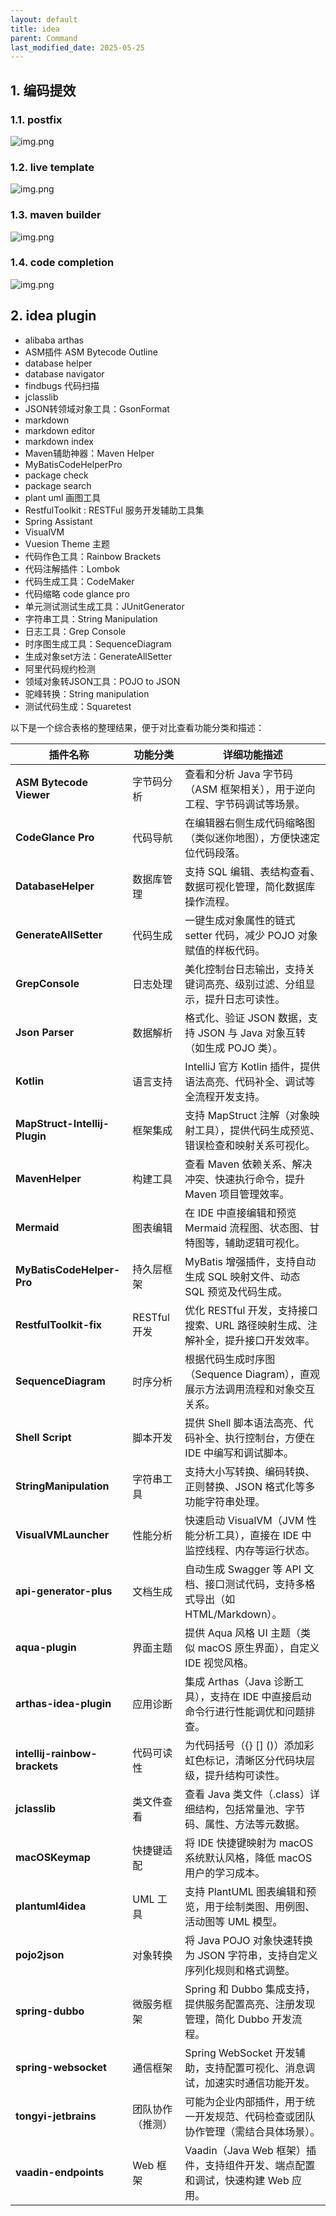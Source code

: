 ```yaml
---
layout: default
title: idea
parent: Command
last_modified_date: 2025-05-25
---
```


## 1. 编码提效

### 1.1. postfix
![img.png](img/postfix.png)
### 1.2. live template
![img.png](img/template.png)
### 1.3. maven builder

![img.png](img/maven.png)
### 1.4. code completion

![img.png](img/completion.png)


## 2. idea plugin

- alibaba arthas
- ASM插件 ASM Bytecode Outline
- database helper
- database navigator
- findbugs 代码扫描
- jclasslib
- JSON转领域对象工具：GsonFormat
- markdown
- markdown editor
- markdown index
- Maven辅助神器：Maven Helper
- MyBatisCodeHelperPro
- package check
- package search
- plant uml 画图工具
- RestfulToolkit : RESTFul 服务开发辅助工具集
- Spring Assistant
- VisualVM
- Vuesion Theme 主题
- 代码作色工具：Rainbow Brackets
- 代码注解插件：Lombok
- 代码生成工具：CodeMaker
- 代码缩略 code glance pro
- 单元测试测试生成工具：JUnitGenerator
- 字符串工具：String Manipulation
- 日志工具：Grep Console
- 时序图生成工具：SequenceDiagram
- 生成对象set方法：GenerateAllSetter
- 阿里代码规约检测
- 领域对象转JSON工具：POJO to JSON
- 驼峰转换：String manipulation
- 测试代码生成：Squaretest



以下是一个综合表格的整理结果，便于对比查看功能分类和描述：


| 插件名称                          | 功能分类                 | 详细功能描述                                                                 |
|-----------------------------------|--------------------------|------------------------------------------------------------------------------|
| **ASM Bytecode Viewer**           | 字节码分析               | 查看和分析 Java 字节码（ASM 框架相关），用于逆向工程、字节码调试等场景。         |
| **CodeGlance Pro**                | 代码导航                 | 在编辑器右侧生成代码缩略图（类似迷你地图），方便快速定位代码段落。               |
| **DatabaseHelper**                | 数据库管理               | 支持 SQL 编辑、表结构查看、数据可视化管理，简化数据库操作流程。                 |
| **GenerateAllSetter**             | 代码生成                 | 一键生成对象属性的链式 setter 代码，减少 POJO 对象赋值的样板代码。               |
| **GrepConsole**                   | 日志处理                 | 美化控制台日志输出，支持关键词高亮、级别过滤、分组显示，提升日志可读性。         |
| **Json Parser**                   | 数据解析                 | 格式化、验证 JSON 数据，支持 JSON 与 Java 对象互转（如生成 POJO 类）。            |
| **Kotlin**                        | 语言支持                 | IntelliJ 官方 Kotlin 插件，提供语法高亮、代码补全、调试等全流程开发支持。         |
| **MapStruct-Intellij-Plugin**     | 框架集成                 | 支持 MapStruct 注解（对象映射工具），提供代码生成预览、错误检查和映射关系可视化。 |
| **MavenHelper**                   | 构建工具                 | 查看 Maven 依赖关系、解决冲突、快速执行命令，提升 Maven 项目管理效率。             |
| **Mermaid**                       | 图表编辑                 | 在 IDE 中直接编辑和预览 Mermaid 流程图、状态图、甘特图等，辅助逻辑可视化。       |
| **MyBatisCodeHelper-Pro**          | 持久层框架               | MyBatis 增强插件，支持自动生成 SQL 映射文件、动态 SQL 预览及代码生成。            |
| **RestfulToolkit-fix**            | RESTful 开发              | 优化 RESTful 开发，支持接口搜索、URL 路径映射生成、注解补全，提升接口开发效率。   |
| **SequenceDiagram**               | 时序分析                 | 根据代码生成时序图（Sequence Diagram），直观展示方法调用流程和对象交互关系。     |
| **Shell Script**                  | 脚本开发                 | 提供 Shell 脚本语法高亮、代码补全、执行控制台，方便在 IDE 中编写和调试脚本。       |
| **StringManipulation**            | 字符串工具               | 支持大小写转换、编码转换、正则替换、JSON 格式化等多功能字符串处理。               |
| **VisualVMLauncher**              | 性能分析                 | 快速启动 VisualVM（JVM 性能分析工具），直接在 IDE 中监控线程、内存等运行状态。    |
| **api-generator-plus**            | 文档生成                 | 自动生成 Swagger 等 API 文档、接口测试代码，支持多格式导出（如 HTML/Markdown）。  |
| **aqua-plugin**                   | 界面主题                 | 提供 Aqua 风格 UI 主题（类似 macOS 原生界面），自定义 IDE 视觉风格。              |
| **arthas-idea-plugin**            | 应用诊断                 | 集成 Arthas（Java 诊断工具），支持在 IDE 中直接启动命令行进行性能调优和问题排查。 |
| **intellij-rainbow-brackets**      | 代码可读性               | 为代码括号（{} [] ()）添加彩虹色标记，清晰区分代码块层级，提升结构可读性。       |
| **jclasslib**                     | 类文件查看               | 查看 Java 类文件（.class）详细结构，包括常量池、字节码、属性、方法等元数据。     |
| **macOSKeymap**                   | 快捷键适配               | 将 IDE 快捷键映射为 macOS 系统默认风格，降低 macOS 用户的学习成本。               |
| **plantuml4idea**                 | UML 工具                  | 支持 PlantUML 图表编辑和预览，用于绘制类图、用例图、活动图等 UML 模型。           |
| **pojo2json**                     | 对象转换                 | 将 Java POJO 对象快速转换为 JSON 字符串，支持自定义序列化规则和格式调整。         |
| **spring-dubbo**                  | 微服务框架               | Spring 和 Dubbo 集成支持，提供服务配置高亮、注册发现管理，简化 Dubbo 开发流程。   |
| **spring-websocket**              | 通信框架                 | Spring WebSocket 开发辅助，支持配置可视化、消息调试，加速实时通信功能开发。      |
| **tongyi-jetbrains**              | 团队协作（推测）          | 可能为企业内部插件，用于统一开发规范、代码检查或团队协作管理（需结合具体场景）。 |
| **vaadin-endpoints**              | Web 框架                 | Vaadin（Java Web 框架）插件，支持组件开发、端点配置和调试，快速构建 Web 应用。   |

